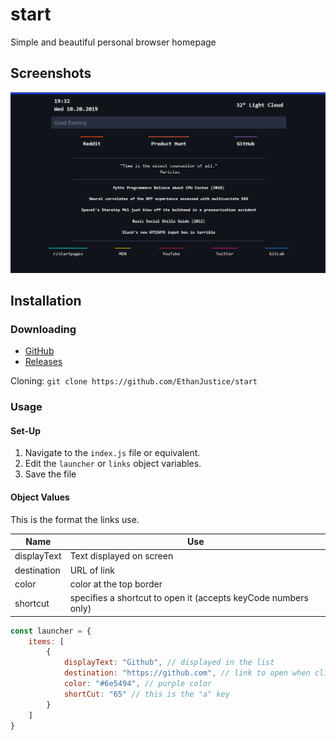# start

Simple and beautiful personal browser homepage

## Screenshots

![Example](example.PNG)

## Installation

### Downloading

+ [GitHub](https://github.com/EthanJustice/start)
+ [Releases](https://github.com/EthanJustice/start/releases)

Cloning: `git clone https://github.com/EthanJustice/start`

### Usage

#### Set-Up

1. Navigate to the `index.js` file or equivalent.
2. Edit the `launcher` or `links` object variables.
3. Save the file

#### Object Values

This is the format the links use.

| Name | Use |
| ---- | ---- |
| displayText | Text displayed on screen |
| destination | URL of link |
| color | color at the top border |
| shortcut | specifies a shortcut to open it (accepts keyCode numbers only) |

```javascript
const launcher = {
    items: [
        {
            displayText: "Github", // displayed in the list
            destination: "https://github.com", // link to open when clicked/shortcut activated
            color: "#6e5494", // purple color
            shortCut: "65" // this is the "a" key
        }
    ]
}
```
